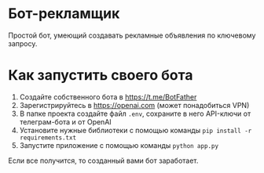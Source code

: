 # Бот-рекламщик

Простой бот, умеющий создавать рекламные объявления по ключевому запросу.

# Как запустить своего бота

1. Создайте собственного бота в https://t.me/BotFather
2. Зарегистрируйтесь в https://openai.com (может понадобиться VPN)
3. В папке проекта создайте файл `.env`, сохраните в него API-ключи от телеграм-бота и от OpenAI
4. Установите нужные библиотеки с помощью команды `pip install -r requirements.txt`
5. Запустите приложение с помощью команды `python app.py`

Если все получится, то созданный вами бот заработает.